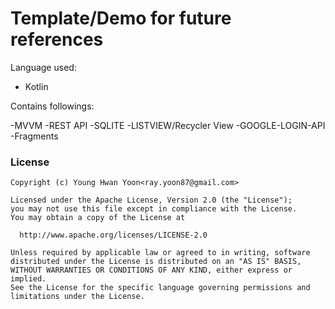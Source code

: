 # Template/Demo for future references

Language used: 
- Kotlin

Contains followings: 

-MVVM 
-REST API
-SQLITE
-LISTVIEW/Recycler View
-GOOGLE-LOGIN-API
-Fragments

### License
```
Copyright (c) Young Hwan Yoon<ray.yoon87@gmail.com>

Licensed under the Apache License, Version 2.0 (the "License");
you may not use this file except in compliance with the License.
You may obtain a copy of the License at

  http://www.apache.org/licenses/LICENSE-2.0

Unless required by applicable law or agreed to in writing, software
distributed under the License is distributed on an "AS IS" BASIS,
WITHOUT WARRANTIES OR CONDITIONS OF ANY KIND, either express or implied.
See the License for the specific language governing permissions and
limitations under the License.
```
